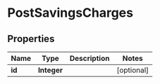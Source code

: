 
# PostSavingsCharges

## Properties
Name | Type | Description | Notes
------------ | ------------- | ------------- | -------------
**id** | **Integer** |  |  [optional]



